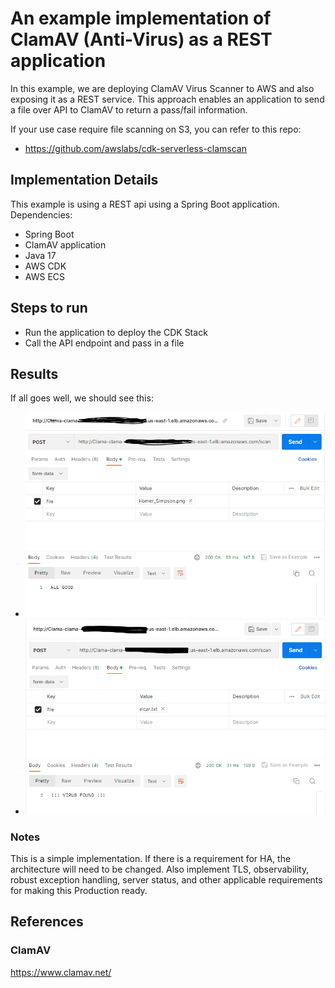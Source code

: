 # An example implementation of ClamAV (Anti-Virus) as a REST application

In this example, we are deploying ClamAV Virus Scanner to AWS and also exposing it as a REST service.  This approach enables an application to send a file over API to ClamAV to return a pass/fail information.  

If your use case require file scanning on S3, you can refer to this repo:
* https://github.com/awslabs/cdk-serverless-clamscan

## Implementation Details
This example is using a REST api using a Spring Boot application.  Dependencies:
* Spring Boot
* ClamAV application
* Java 17
* AWS CDK
* AWS ECS

## Steps to run
* Run the application to deploy the CDK Stack
* Call the API endpoint and pass in a file

## Results
If all goes well, we should see this:
* ![image](good.PNG "Example of Virus Scan - No Virus")
* ![image](bad.PNG "Example of Virus Scan - Virus Found")

### Notes
This is a simple implementation.  If there is a requirement for HA, the architecture will need to be changed.  Also implement TLS, observability, robust exception handling, server status, and other applicable requirements for making this Production ready. 

## References
### ClamAV
https://www.clamav.net/